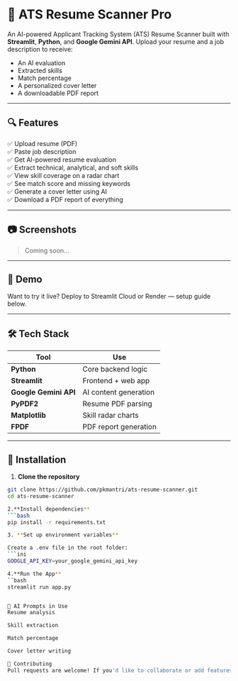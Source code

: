 # 🧠 ATS Resume Scanner Pro

An AI-powered Applicant Tracking System (ATS) Resume Scanner built with **Streamlit**, **Python**, and **Google Gemini API**. Upload your resume and a job description to receive:
- An AI evaluation
- Extracted skills
- Match percentage
- A personalized cover letter
- A downloadable PDF report

---

## 🔍 Features

✅ Upload resume (PDF)  
✅ Paste job description  
✅ Get AI-powered resume evaluation  
✅ Extract technical, analytical, and soft skills  
✅ View skill coverage on a radar chart  
✅ See match score and missing keywords  
✅ Generate a cover letter using AI  
✅ Download a PDF report of everything

---

## 📷 Screenshots

> Coming soon...

---

## 🚀 Demo

Want to try it live? Deploy to Streamlit Cloud or Render — setup guide below.

---

## 🛠 Tech Stack

| Tool | Use |
|------|-----|
| **Python** | Core backend logic |
| **Streamlit** | Frontend + web app |
| **Google Gemini API** | AI content generation |
| **PyPDF2** | Resume PDF parsing |
| **Matplotlib** | Skill radar charts |
| **FPDF** | PDF report generation |

---

## 🧩 Installation

1. **Clone the repository**

```bash
git clone https://github.com/pkmantri/ats-resume-scanner.git
cd ats-resume-scanner

2.**Install dependencies**
```bash
pip install -r requirements.txt

3. **Set up environment variables**

Create a .env file in the root folder:
```ini
GOOGLE_API_KEY=your_google_gemini_api_key

4.**Run the App**
``bash
streamlit run app.py


🧠 AI Prompts in Use
Resume analysis

Skill extraction

Match percentage

Cover letter writing

🤝 Contributing
Pull requests are welcome! If you'd like to collaborate or add features like LinkedIn scraping, feedback scoring, or resume editing — feel free to fork and submit a PR



